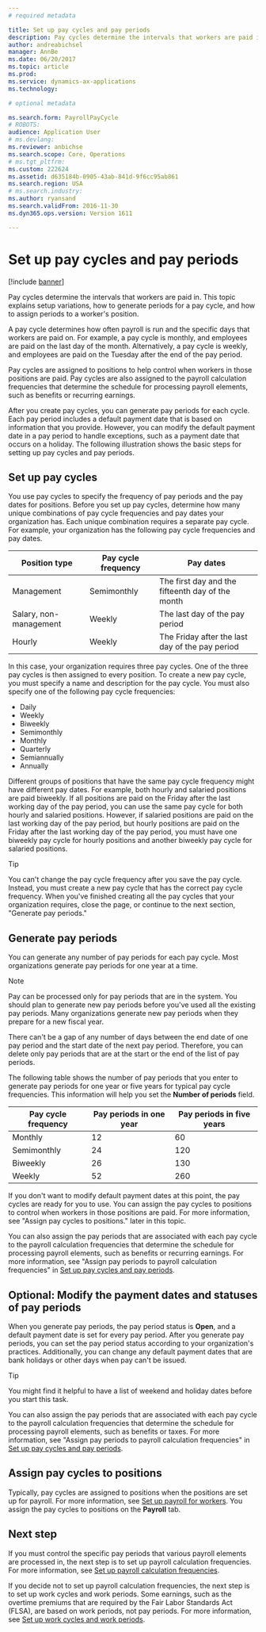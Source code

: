 ```yaml
---
# required metadata

title: Set up pay cycles and pay periods
description: Pay cycles determine the intervals that workers are paid in. This topic explains setup variations, how to generate periods for a pay cycle, and how to assign periods to a worker's position. 
author: andreabichsel
manager: AnnBe
ms.date: 06/20/2017
ms.topic: article
ms.prod: 
ms.service: dynamics-ax-applications
ms.technology: 

# optional metadata

ms.search.form: PayrollPayCycle
# ROBOTS: 
audience: Application User
# ms.devlang: 
ms.reviewer: anbichse
ms.search.scope: Core, Operations
# ms.tgt_pltfrm: 
ms.custom: 222624
ms.assetid: d635184b-0905-43ab-841d-9f6cc95ab861
ms.search.region: USA
# ms.search.industry: 
ms.author: ryansand
ms.search.validFrom: 2016-11-30
ms.dyn365.ops.version: Version 1611

---
```


# Set up pay cycles and pay periods

[!include [banner](../../includes/banner.md)]

Pay cycles determine the intervals that workers are paid in. This topic explains setup variations, how to generate periods for a pay cycle, and how to assign periods to a worker's position.

A pay cycle determines how often payroll is run and the specific days that workers are paid on. For example, a pay cycle is monthly, and employees are paid on the last day of the month. Alternatively, a pay cycle is weekly, and employees are paid on the Tuesday after the end of the pay period.

Pay cycles are assigned to positions to help control when workers in those positions are paid. Pay cycles are also assigned to the payroll calculation frequencies that determine the schedule for processing payroll elements, such as benefits or recurring earnings.

After you create pay cycles, you can generate pay periods for each cycle. Each pay period includes a default payment date that is based on information that you provide. However, you can modify the default payment date in a pay period to handle exceptions, such as a payment date that occurs on a holiday. The following illustration shows the basic steps for setting up pay cycles and pay periods.

## Set up pay cycles

You use pay cycles to specify the frequency of pay periods and the pay dates for positions. Before you set up pay cycles, determine how many unique combinations of pay cycle frequencies and pay dates your organization has. Each unique combination requires a separate pay cycle. For example, your organization has the following pay cycle frequencies and pay dates.

| Position type          | Pay cycle frequency | Pay dates                                        |
|------------------------|---------------------|--------------------------------------------------|
| Management             | Semimonthly         | The first day and the fifteenth day of the month |
| Salary, non-management | Weekly              | The last day of the pay period                   |
| Hourly                 | Weekly              | The Friday after the last day of the pay period  |

In this case, your organization requires three pay cycles. One of the three pay cycles is then assigned to every position. To create a new pay cycle, you must specify a name and description for the pay cycle. You must also specify one of the following pay cycle frequencies:

- Daily
- Weekly
- Biweekly
- Semimonthly
- Monthly
- Quarterly
- Semiannually
- Annually

Different groups of positions that have the same pay cycle frequency might have different pay dates. For example, both hourly and salaried positions are paid biweekly. If all positions are paid on the Friday after the last working day of the pay period, you can use the same pay cycle for both hourly and salaried positions. However, if salaried positions are paid on the last working day of the pay period, but hourly positions are paid on the Friday after the last working day of the pay period, you must have one biweekly pay cycle for hourly positions and another biweekly pay cycle for salaried positions.

> [!TIP]
> You can't change the pay cycle frequency after you save the pay cycle. Instead, you must create a new pay cycle that has the correct pay cycle frequency. When you've finished creating all the pay cycles that your organization requires, close the page, or continue to the next section, "Generate pay periods."

## Generate pay periods

You can generate any number of pay periods for each pay cycle. Most organizations generate pay periods for one year at a time.

> [!NOTE]
> Pay can be processed only for pay periods that are in the system. You should plan to generate new pay periods before you've used all the existing pay periods. Many organizations generate new pay periods when they prepare for a new fiscal year.

There can't be a gap of any number of days between the end date of one pay period and the start date of the next pay period. Therefore, you can delete only pay periods that are at the start or the end of the list of pay periods.

The following table shows the number of pay periods that you enter to generate pay periods for one year or five years for typical pay cycle frequencies. This information will help you set the **Number of periods** field.

| Pay cycle frequency | Pay periods in one year | Pay periods in five years |
|---------------------|-------------------------|---------------------------|
| Monthly             | 12                      | 60                        |
| Semimonthly         | 24                      | 120                       |
| Biweekly            | 26                      | 130                       |
| Weekly              | 52                      | 260                       |

If you don't want to modify default payment dates at this point, the pay cycles are ready for you to use. You can assign the pay cycles to positions to control when workers in those positions are paid. For more information, see "Assign pay cycles to positions." later in this topic.

You can also assign the pay periods that are associated with each pay cycle to the payroll calculation frequencies that determine the schedule for processing payroll elements, such as benefits or recurring earnings. For more information, see "Assign pay periods to payroll calculation frequencies" in [Set up pay cycles and pay periods](noam-usa-pay-cycle-pay-period-tasks-sample.md).

## Optional: Modify the payment dates and statuses of pay periods

When you generate pay periods, the pay period status is **Open**, and a default payment date is set for every pay period. After you generate pay periods, you can set the pay period status according to your organization's practices. Additionally, you can change any default payment dates that are bank holidays or other days when pay can't be issued.

> [!TIP]
> You might find it helpful to have a list of weekend and holiday dates before you start this task.

You can also assign the pay periods that are associated with each pay cycle to the payroll calculation frequencies that determine the schedule for processing payroll elements, such as benefits or taxes. For more information, see "Assign pay periods to payroll calculation frequencies" in [Set up pay cycles and pay periods](noam-usa-pay-cycle-pay-period-tasks-sample.md).

## Assign pay cycles to positions

Typically, pay cycles are assigned to positions when the positions are set up for payroll. For more information, see [Set up payroll for workers](noam-usa-worker-position-payroll-tasks.md). You assign the pay cycles to positions on the **Payroll** tab.

## Next step

If you must control the specific pay periods that various payroll elements are processed in, the next step is to set up payroll calculation frequencies. For more information, see [Set up payroll calculation frequencies](noam-usa-payroll-calculation-frequencies-tasks.md).

If you decide not to set up payroll calculation frequencies, the next step is to set up work cycles and work periods. Some earnings, such as the overtime premiums that are required by the Fair Labor Standards Act (FLSA), are based on work periods, not pay periods. For more information, see [Set up work cycles and work periods](noam-usa-work-cycle-work-period-tasks.md).
